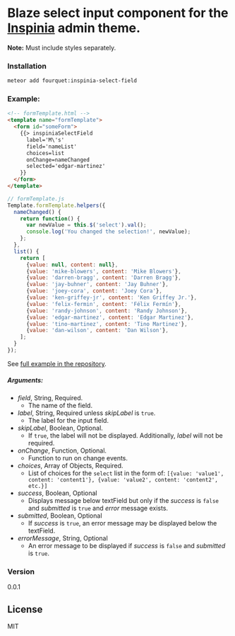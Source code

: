 # Blaze select input component for the [Inspinia](https://wrapbootstrap.com/theme/inspinia-responsive-admin-theme-WB0R5L90S) admin theme.
**Note:** Must include styles separately.
### Installation
```bash
meteor add fourquet:inspinia-select-field
```
### Example:
```html
<!-- formTemplate.html -->
<template name="formTemplate">
  <form id="someForm">
    {{> inspiniaSelectField
      label='M\'s'
      field='nameList'
      choices=list
      onChange=nameChanged
      selected='edgar-martinez'
    }}
  </form>
</template>
```
```js
// formTemplate.js
Template.formTemplate.helpers({
  nameChanged() {
    return function() {
      var newValue = this.$('select').val();
      console.log('You changed the selection!', newValue);
    };
  },
  list() {
    return [
      {value: null, content: null},
      {value: 'mike-blowers', content: 'Mike Blowers'},
      {value: 'darren-bragg', content: 'Darren Bragg'},
      {value: 'jay-buhner', content: 'Jay Buhner'},
      {value: 'joey-cora', content: 'Joey Cora'},
      {value: 'ken-griffey-jr', content: 'Ken Griffey Jr.'},
      {value: 'felix-fermin', content: 'Félix Fermín'},
      {value: 'randy-johnson', content: 'Randy Johnson'},
      {value: 'edgar-martinez', content: 'Edgar Martinez'},
      {value: 'tino-martinez', content: 'Tino Martinez'},
      {value: 'dan-wilson', content: 'Dan Wilson'},
    ];
  }
});
```
See [full example in the repository](https://github.com/fourquet/meteor-package-inspinia-select-field/tree/master/example).
##### Arguments:
- *field*, String, Required.
  - The name of the field.
- *label*, String, Required unless *skipLabel* is `true`.
  - The label for the input field.
- *skipLabel*, Boolean, Optional.
  - If `true`, the label will not be displayed. Additionally, *label* will not be required.
- *onChange*, Function, Optional.
  - Function to run on change events.
- *choices*, Array of Objects, Required.
  - List of choices for the `select` list in the form of: `[{value: 'value1', content: 'content1'}, {value: 'value2', content: 'content2', etc.}]`
- *success*, Boolean, Optional
  - Displays message below textField but only if the *success* is `false` and *submitted* is `true` and *error* message exists.
- *submitted*, Boolean, Optional
  - If *success* is `true`, an error message may be displayed below the textField.
- *errorMessage*, String, Optional
  - An error message to be displayed if *success* is `false` and *submitted* is `true`.

### Version
0.0.1

License
----

MIT
